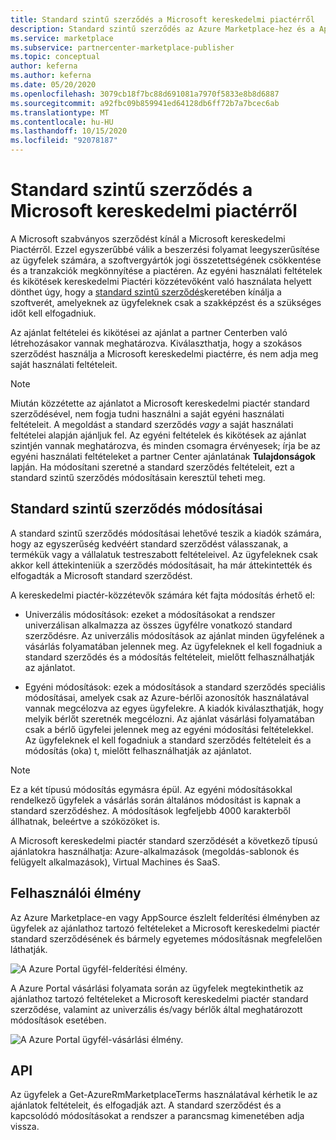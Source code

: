 ```yaml
---
title: Standard szintű szerződés a Microsoft kereskedelmi piactérről
description: Standard szintű szerződés az Azure Marketplace-hez és a AppSource a partner Centerben
ms.service: marketplace
ms.subservice: partnercenter-marketplace-publisher
ms.topic: conceptual
author: keferna
ms.author: keferna
ms.date: 05/20/2020
ms.openlocfilehash: 3079cb18f7bc88d691081a7970f5833e8b8d6887
ms.sourcegitcommit: a92fbc09b859941ed64128db6ff72b7a7bcec6ab
ms.translationtype: MT
ms.contentlocale: hu-HU
ms.lasthandoff: 10/15/2020
ms.locfileid: "92078187"
---
```

# <a name="standard-contract-for-microsoft-commercial-marketplace"></a>Standard szintű szerződés a Microsoft kereskedelmi piactérről

A Microsoft szabványos szerződést kínál a Microsoft kereskedelmi Piactérről. Ezzel egyszerűbbé válik a beszerzési folyamat leegyszerűsítése az ügyfelek számára, a szoftvergyártók jogi összetettségének csökkentése és a tranzakciók megkönnyítése a piactéren. Az egyéni használati feltételek és kikötések kereskedelmi Piactéri közzétevőként való használata helyett dönthet úgy, hogy a [standard szintű szerződés](https://go.microsoft.com/fwlink/?linkid=2041178)keretében kínálja a szoftverét, amelyeknek az ügyfeleknek csak a szakképzést és a szükséges időt kell elfogadniuk.

Az ajánlat feltételei és kikötései az ajánlat a partner Centerben való létrehozásakor vannak meghatározva. Kiválaszthatja, hogy a szokásos szerződést használja a Microsoft kereskedelmi piactérre, és nem adja meg saját használati feltételeit.

>[!Note]
>Miután közzétette az ajánlatot a Microsoft kereskedelmi piactér standard szerződésével, nem fogja tudni használni a saját egyéni használati feltételeit. A megoldást a standard szerződés *vagy* a saját használati feltételei alapján ajánljuk fel. Az egyéni feltételek és kikötések az ajánlat szintjén vannak meghatározva, és minden csomagra érvényesek; írja be az egyéni használati feltételeket a partner Center ajánlatának **Tulajdonságok** lapján. Ha módosítani szeretné a standard szerződés feltételeit, ezt a standard szintű szerződés módosításain keresztül teheti meg.

## <a name="standard-contract-amendments"></a>Standard szintű szerződés módosításai

A standard szintű szerződés módosításai lehetővé teszik a kiadók számára, hogy az egyszerűség kedvéért standard szerződést válasszanak, a termékük vagy a vállalatuk testreszabott feltételeivel. Az ügyfeleknek csak akkor kell áttekinteniük a szerződés módosításait, ha már áttekintették és elfogadták a Microsoft standard szerződést.

A kereskedelmi piactér-közzétevők számára két fajta módosítás érhető el:

* Univerzális módosítások: ezeket a módosításokat a rendszer univerzálisan alkalmazza az összes ügyfélre vonatkozó standard szerződésre. Az univerzális módosítások az ajánlat minden ügyfelének a vásárlás folyamatában jelennek meg. Az ügyfeleknek el kell fogadniuk a standard szerződés és a módosítás feltételeit, mielőtt felhasználhatják az ajánlatot.

* Egyéni módosítások: ezek a módosítások a standard szerződés speciális módosításai, amelyek csak az Azure-bérlői azonosítók használatával vannak megcélozva az egyes ügyfelekre. A kiadók kiválaszthatják, hogy melyik bérlőt szeretnék megcélozni. Az ajánlat vásárlási folyamatában csak a bérlő ügyfelei jelennek meg az egyéni módosítási feltételekkel.  Az ügyfeleknek el kell fogadniuk a standard szerződés feltételeit és a módosítás (oka) t, mielőtt felhasználhatják az ajánlatot.

>[!Note]
>Ez a két típusú módosítás egymásra épül. Az egyéni módosításokkal rendelkező ügyfelek a vásárlás során általános módosítást is kapnak a standard szerződéshez. A módosítások legfeljebb 4000 karakterből állhatnak, beleértve a szóközöket is.

A Microsoft kereskedelmi piactér standard szerződését a következő típusú ajánlatokra használhatja: Azure-alkalmazások (megoldás-sablonok és felügyelt alkalmazások), Virtual Machines és SaaS.

## <a name="customer-experience"></a>Felhasználói élmény

Az Azure Marketplace-en vagy AppSource észlelt felderítési élményben az ügyfelek az ajánlathoz tartozó feltételeket a Microsoft kereskedelmi piactér standard szerződésének és bármely egyetemes módosításnak megfelelően láthatják.

![A Azure Portal ügyfél-felderítési élmény.](media/marketplace-publishers-guide/azure-discovery-process.png)

A Azure Portal vásárlási folyamata során az ügyfelek megtekinthetik az ajánlathoz tartozó feltételeket a Microsoft kereskedelmi piactér standard szerződése, valamint az univerzális és/vagy bérlők által meghatározott módosítások esetében.

![A Azure Portal ügyfél-vásárlási élmény.](media/marketplace-publishers-guide/azure-purchase-process.png)

## <a name="api"></a>API

Az ügyfelek a Get-AzureRmMarketplaceTerms használatával kérhetik le az ajánlatok feltételeit, és elfogadják azt. A standard szerződést és a kapcsolódó módosításokat a rendszer a parancsmag kimenetében adja vissza.
